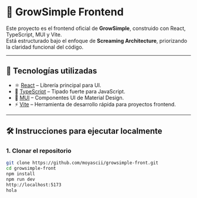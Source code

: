 # 🌱 GrowSimple Frontend

Este proyecto es el frontend oficial de **GrowSimple**, construido con React, TypeScript, MUI y Vite.  
Está estructurado bajo el enfoque de **Screaming Architecture**, priorizando la claridad funcional del código.

---

## 🚀 Tecnologías utilizadas

- ⚛️ [React](https://reactjs.org/) – Librería principal para UI.
- 📘 [TypeScript](https://www.typescriptlang.org/) – Tipado fuerte para JavaScript.
- 🎨 [MUI](https://mui.com/) – Componentes UI de Material Design.
- ⚡ [Vite](https://vitejs.dev/) – Herramienta de desarrollo rápida para proyectos frontend.

---

## 🛠️ Instrucciones para ejecutar localmente

### 1. Clonar el repositorio

```bash
git clone https://github.com/moyascii/growsimple-front.git
cd growsimple-front
npm install
npm run dev
http://localhost:5173
hola